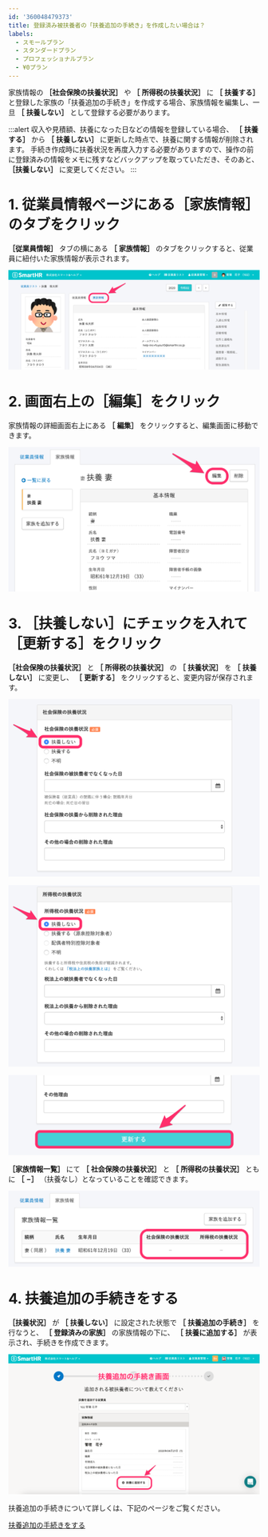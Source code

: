 ```yaml
---
id: '360048479373'
title: 登録済み被扶養者の「扶養追加の手続き」を作成したい場合は？
labels:
  - スモールプラン
  - スタンダードプラン
  - プロフェッショナルプラン
  - ¥0プラン
---
```

家族情報の **［社会保険の扶養状況］** や **［**  **所得税の扶養状況］** に **［**  **扶養する］** と登録した家族の「扶養追加の手続き」を作成する場合、家族情報を編集し、一旦 **［**  **扶養しない］** として登録する必要があります。

:::alert
収入や見積額、扶養になった日などの情報を登録している場合、 **［**  **扶養する］** から **［**  **扶養しない］** に更新した時点で、扶養に関する情報が削除されます。
手続き作成時に扶養状況を再度入力する必要がありますので、操作の前に登録済みの情報をメモに残すなどバックアップを取っていただき、そのあと、 **［扶養しない］** に変更してください。
:::

# 1\. 従業員情報ページにある［家族情報］のタブをクリック

 **［従業員情報］** タブの横にある **［**  **家族情報］** のタブをクリックすると、従業員に紐付いた家族情報が表示されます。

![______________SmartHR____________.png](./00_______________SmartHR____________.png)

# 2\. 画面右上の［編集］をクリック

家族情報の詳細画面右上にある **［**  **編集］** をクリックすると、編集画面に移動できます。

![fuyou09.png](./fuyou09.png)

# 3\. ［扶養しない］にチェックを入れて［更新する］をクリック

 **［社会保険の扶養状況］** と **［**  **所得税の扶養状況］** の **［**  **扶養状況］** を **［**  **扶養しない］** に変更し、 **［**  **更新する］** をクリックすると、変更内容が保存されます。

![fuyou05.png](./fuyou05.png)

![fuyou04.png](./fuyou04.png)

![fuyou08.png](./fuyou08.png)

 **［家族情報一覧］** にて **［**  **社会保険の扶養状況］** と **［**  **所得税の扶養状況］** ともに **［**  **−］** （扶養なし）となっていることを確認できます。

![______________SmartHR____________.png](./01_______________SmartHR____________.png)

# 4\. 扶養追加の手続きをする

 **［扶養状況］** が **［**  **扶養しない］** に設定された状態で **［**  **扶養追加の手続き］** を行なうと、 **［**  **登録済みの家族］** の家族情報の下に、 **［**  **扶養に追加する］** が表示され、手続きを作成できます。

![__________2022-01-28_15_45_59.png](./__________2022-01-28_15_45_59.png)

扶養追加の手続きについて詳しくは、下記のページをご覧ください。

[扶養追加の手続きをする](https://knowledge.smarthr.jp/hc/ja/articles/360026262033)
